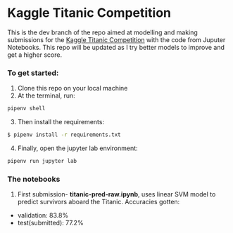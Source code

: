 # Kaggle Titanic Competition
This is the dev branch of the repo aimed at modelling and making submissions for the [Kaggle Titanic Competition](https://www.kaggle.com/c/titanic) with the code from Juputer Notebooks. This repo will be updated as I try better models to improve and get a higher score. 

### To get started:
1. Clone this repo on your local machine
2. At the terminal, run:
```bash
pipenv shell
```
3. Then install the requirements:
```bash
$ pipenv install -r requirements.txt
```
4. Finally, open the jupyter lab environment:
```bash
pipenv run jupyter lab
```

### The notebooks
1. First submission- **titanic-pred-raw.ipynb**, uses linear SVM model to predict survivors aboard the Titanic. 
Accuracies gotten:
* validation: 83.8%
* test(submitted): 77.2%
